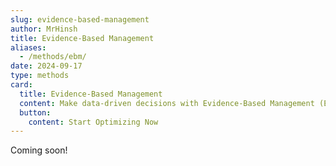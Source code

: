 ```yaml
---
slug: evidence-based-management
author: MrHinsh
title: Evidence-Based Management
aliases:
  - /methods/ebm/
date: 2024-09-17
type: methods
card:
  title: Evidence-Based Management
  content: Make data-driven decisions with Evidence-Based Management (EBM). Use metrics to guide your team toward continuous improvement and increased value delivery.
  button:
    content: Start Optimizing Now
---
```


Coming soon!
